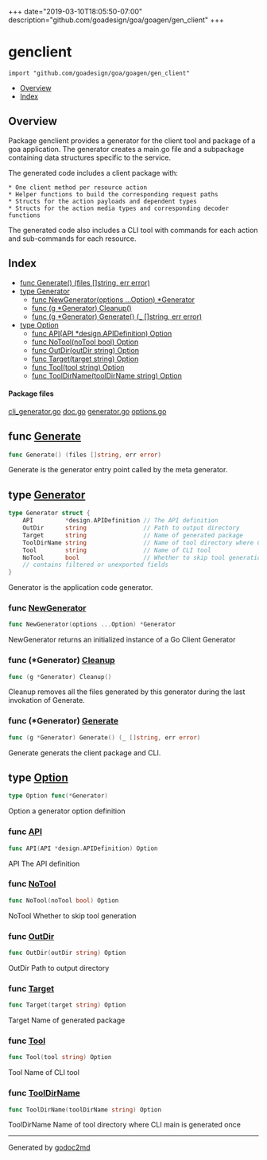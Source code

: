 +++
date="2019-03-10T18:05:50-07:00"
description="github.com/goadesign/goa/goagen/gen_client"
+++


# genclient
`import "github.com/goadesign/goa/goagen/gen_client"`

* [Overview](#pkg-overview)
* [Index](#pkg-index)

## <a name="pkg-overview">Overview</a>
Package genclient provides a generator for the client tool and package of a goa application.
The generator creates a main.go file and a subpackage containing data structures specific to the
service.

The generated code includes a client package with:


	* One client method per resource action
	* Helper functions to build the corresponding request paths
	* Structs for the action payloads and dependent types
	* Structs for the action media types and corresponding decoder functions

The generated code also includes a CLI tool with commands for each action and sub-commands for
each resource.




## <a name="pkg-index">Index</a>
* [func Generate() (files []string, err error)](#Generate)
* [type Generator](#Generator)
  * [func NewGenerator(options ...Option) *Generator](#NewGenerator)
  * [func (g *Generator) Cleanup()](#Generator.Cleanup)
  * [func (g *Generator) Generate() (_ []string, err error)](#Generator.Generate)
* [type Option](#Option)
  * [func API(API *design.APIDefinition) Option](#API)
  * [func NoTool(noTool bool) Option](#NoTool)
  * [func OutDir(outDir string) Option](#OutDir)
  * [func Target(target string) Option](#Target)
  * [func Tool(tool string) Option](#Tool)
  * [func ToolDirName(toolDirName string) Option](#ToolDirName)


#### <a name="pkg-files">Package files</a>
[cli_generator.go](/src/github.com/goadesign/goa/goagen/gen_client/cli_generator.go) [doc.go](/src/github.com/goadesign/goa/goagen/gen_client/doc.go) [generator.go](/src/github.com/goadesign/goa/goagen/gen_client/generator.go) [options.go](/src/github.com/goadesign/goa/goagen/gen_client/options.go) 





## <a name="Generate">func</a> [Generate](/src/target/generator.go?s=1344:1387#L49)
``` go
func Generate() (files []string, err error)
```
Generate is the generator entry point called by the meta generator.




## <a name="Generator">type</a> [Generator](/src/target/generator.go?s=683:1271#L35)
``` go
type Generator struct {
    API         *design.APIDefinition // The API definition
    OutDir      string                // Path to output directory
    Target      string                // Name of generated package
    ToolDirName string                // Name of tool directory where CLI main is generated once
    Tool        string                // Name of CLI tool
    NoTool      bool                  // Whether to skip tool generation
    // contains filtered or unexported fields
}

```
Generator is the application code generator.







### <a name="NewGenerator">func</a> [NewGenerator](/src/target/generator.go?s=502:549#L24)
``` go
func NewGenerator(options ...Option) *Generator
```
NewGenerator returns an initialized instance of a Go Client Generator





### <a name="Generator.Cleanup">func</a> (\*Generator) [Cleanup](/src/target/generator.go?s=6019:6048#L220)
``` go
func (g *Generator) Cleanup()
```
Cleanup removes all the files generated by this generator during the last invokation of Generate.




### <a name="Generator.Generate">func</a> (\*Generator) [Generate](/src/target/generator.go?s=2345:2399#L82)
``` go
func (g *Generator) Generate() (_ []string, err error)
```
Generate generats the client package and CLI.




## <a name="Option">type</a> [Option](/src/target/options.go?s=105:133#L8)
``` go
type Option func(*Generator)
```
Option a generator option definition







### <a name="API">func</a> [API](/src/target/options.go?s=160:202#L11)
``` go
func API(API *design.APIDefinition) Option
```
API The API definition


### <a name="NoTool">func</a> [NoTool](/src/target/options.go?s=834:865#L46)
``` go
func NoTool(noTool bool) Option
```
NoTool Whether to skip tool generation


### <a name="OutDir">func</a> [OutDir](/src/target/options.go?s=288:321#L18)
``` go
func OutDir(outDir string) Option
```
OutDir Path to output directory


### <a name="Target">func</a> [Target](/src/target/options.go?s=414:447#L25)
``` go
func Target(target string) Option
```
Target Name of generated package


### <a name="Tool">func</a> [Tool](/src/target/options.go?s=710:739#L39)
``` go
func Tool(tool string) Option
```
Tool Name of CLI tool


### <a name="ToolDirName">func</a> [ToolDirName](/src/target/options.go?s=575:618#L32)
``` go
func ToolDirName(toolDirName string) Option
```
ToolDirName Name of tool directory where CLI main is generated once









- - -
Generated by [godoc2md](http://godoc.org/github.com/davecheney/godoc2md)
